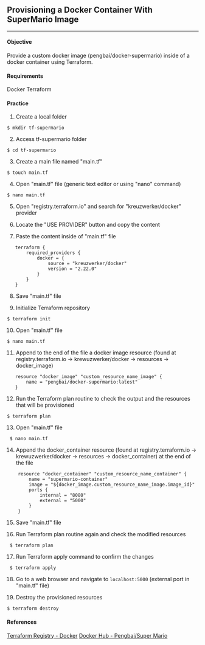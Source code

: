## Provisioning a Docker Container With SuperMario Image 
---
 
#### Objective 

Provide a custom docker image (pengbai/docker-supermario) inside of a docker container using Terraform.

#### Requirements
Docker
Terraform

#### Practice

1) Create a local folder

 ```$ mkdir tf-supermario```

2) Access tf-supermario folder

 ```$ cd tf-supermario```

3) Create a main file named "main.tf" 

 ```$ touch main.tf```

4) Open "main.tf" file (generic text editor or using "nano" command)

 ```$ nano main.tf```

5) Open "registry.terraform.io" and search for "kreuzwerker/docker" provider

6) Locate the "USE PROVIDER" button and copy the content

7) Paste the content inside of "main.tf" file
 ```
    terraform {
        required_providers {
            docker = {
                source = "kreuzwerker/docker"
                version = "2.22.0"
            }
        }
    }
 ```
 8) Save "main.tf" file

 9) Initialize Terraform repository

 ``` $ terraform init ```
 
 10) Open "main.tf" file

 ``` $ nano main.tf ```

 11) Append to the end of the file a docker image resource (found at registry.terraform.io -> krewuzwerker/docker -> resources -> docker_image)
 ```
    resource "docker_image" "custom_resource_name_image" {
        name = "pengbai/docker-supermario:latest"
    }
 ```

 12) Run the Terraform plan routine to check the output and the resources that will be provisioned

 ``` $ terraform plan ```

 13) Open "main.tf" file

 ``` $ nano main.tf```

 14) Append the docker_container resource (found at registry.terraform.io -> krewuzwerker/docker -> resources -> docker_container) at the end of the file
```
    resource "docker_container" "custom_resource_name_container" {
        name = "supermario-container"
        image = "${docker_image.custom_resource_name_image.image_id}"
        ports {
            internal = "8080"
            external = "5000"
        }
    }
```

15) Save "main.tf" file

16) Run Terraform plan routine again and check the modified resources

 ``` $ terraform plan```

17) Run Terraform apply command to confirm the changes

 ``` $ terraform apply```

18) Go to a web browser and navigate to ``` localhost:5000 ``` (external port in "main.tf" file)

19) Destroy the provisioned resources

 ``` $ terraform destroy ```

#### References
[Terraform Registry - Docker](https://registry.terraform.io/providers/kreuzwerker/docker)
[Docker Hub - Pengbai/Super Mario](https://hub.docker.com/r/pengbai/docker-supermario)
